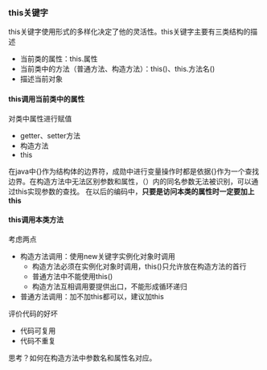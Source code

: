 ### this关键字
this关键字使用形式的多样化决定了他的灵活性。this关键字主要有三类结构的描述
-   当前类的属性：this.属性
-   当前类中的方法（普通方法、构造方法）：this()、this.方法名()
-   描述当前对象

#### this调用当前类中的属性
对类中属性进行赋值
-   getter、setter方法
-   构造方法
-   this

在java中{}作为结构体的边界符，成勋中进行变量操作时都是依据{}作为一个查找边界。在构造方法中无法区别参数和属性，（）内的同名参数无法被识别，可以通过this实现参数的查找。
在以后的编码中，**只要是访问本类的属性时一定要加上this**
#### this调用本类方法
考虑两点
-   构造方法调用：使用new关键字实例化对象时调用
    -   构造方法必须在实例化对象时调用，this()只允许放在构造方法的首行
    -   普通方法中不能使用this()
    -   构造方法互相调用要提供出口，不能形成循环递归
-   普通方法调用：加不加this都可以，建议加this

评价代码的好坏
-   代码可复用
-   代码不重复

思考？如何在构造方法中参数名和属性名对应。
